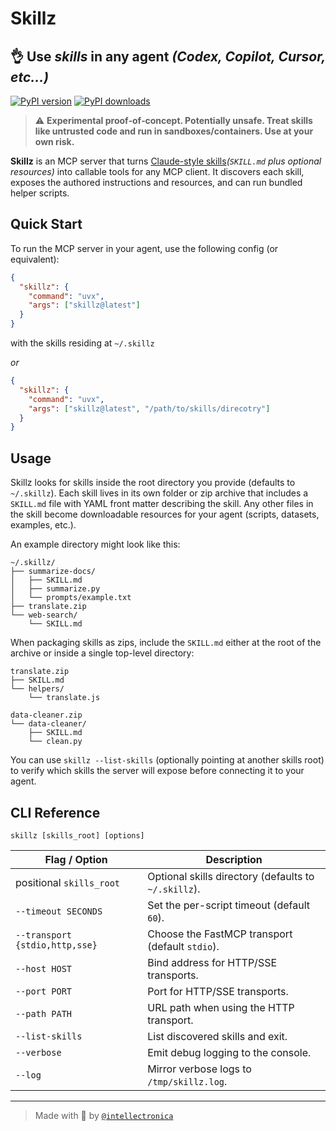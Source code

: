 # Skillz

## 👌 **Use _skills_ in any agent** _(Codex, Copilot, Cursor, etc...)_

[![PyPI version](https://img.shields.io/pypi/v/skillz.svg)](https://pypi.org/project/skillz/)
[![PyPI downloads](https://img.shields.io/pypi/dm/skillz.svg)](https://pypi.org/project/skillz/)

> ⚠️ **Experimental proof‑of‑concept. Potentially unsafe. Treat skills like untrusted code and run in sandboxes/containers. Use at your own risk.**

**Skillz** is an MCP server that turns [Claude-style skills](https://github.com/anthropics/skills)_(`SKILL.md` plus optional resources)_ into callable tools for any MCP client. It discovers each skill, exposes the authored instructions and resources, and can run bundled helper scripts.

## Quick Start

To run the MCP server in your agent, use the following config (or equivalent):

```json
{
  "skillz": {
    "command": "uvx",
    "args": ["skillz@latest"]
  }
}
```

with the skills residing at `~/.skillz`

_or_

```json
{
  "skillz": {
    "command": "uvx",
    "args": ["skillz@latest", "/path/to/skills/direcotry"]
  }
}
```

## Usage

Skillz looks for skills inside the root directory you provide (defaults to
`~/.skillz`). Each skill lives in its own folder or zip archive that includes a
`SKILL.md` file with YAML front matter describing the skill. Any other files in
the skill become downloadable resources for your agent (scripts, datasets,
examples, etc.).

An example directory might look like this:

```text
~/.skillz/
├── summarize-docs/
│   ├── SKILL.md
│   ├── summarize.py
│   └── prompts/example.txt
├── translate.zip
└── web-search/
    └── SKILL.md
```

When packaging skills as zips, include the `SKILL.md` either at the root of the
archive or inside a single top-level directory:

```text
translate.zip
├── SKILL.md
└── helpers/
    └── translate.js
```

```text
data-cleaner.zip
└── data-cleaner/
    ├── SKILL.md
    └── clean.py
```

You can use `skillz --list-skills` (optionally pointing at another skills root)
to verify which skills the server will expose before connecting it to your
agent.

## CLI Reference

`skillz [skills_root] [options]`

| Flag / Option | Description |
| --- | --- |
| positional `skills_root` | Optional skills directory (defaults to `~/.skillz`). |
| `--timeout SECONDS` | Set the per-script timeout (default `60`). |
| `--transport {stdio,http,sse}` | Choose the FastMCP transport (default `stdio`). |
| `--host HOST` | Bind address for HTTP/SSE transports. |
| `--port PORT` | Port for HTTP/SSE transports. |
| `--path PATH` | URL path when using the HTTP transport. |
| `--list-skills` | List discovered skills and exit. |
| `--verbose` | Emit debug logging to the console. |
| `--log` | Mirror verbose logs to `/tmp/skillz.log`. |

---

> Made with 🫶 by [`@intellectronica`](https://intellectronica.net)
